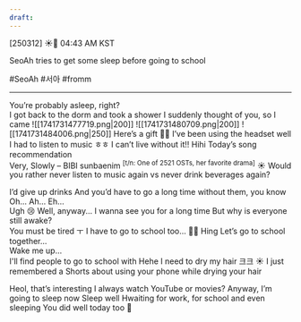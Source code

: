 ```yaml
---
draft:
---
```

[250312] ☀️💭 04:43 AM KST

SeoAh tries to get some sleep before going to school

#SeoAh #서아 #fromm

___

You’re probably asleep, right?  
I got back to the dorm and took a shower 
I suddenly thought of you, so I came
![[1741731477719.png|200]]
![[1741731480709.png|200]]
![[1741731484006.png|250]]
Here’s a gift
 💝💝
I’ve been using the headset well
I had to listen to music ㅎㅎ
I can’t live without it!! Hihi
Today’s song recommendation  
Very, Slowly – BIBI sunbaenim <sup>[t/n: One of 2521 OSTs, her favorite drama]</sup>
☀️ Would you rather never listen to music again vs never drink beverages again?

I’d give up drinks
And you’d have to go a long time without them, you know
Oh... Ah... Eh...  
Ugh 😢
Well, anyway...
I wanna see you for a long time
But why is everyone still awake?  
You must be tired ㅜ 
I have to go to school too… 🫠🫠
Hing
Let’s go to school together...  
Wake me up...  
I'll find people to go to school with
Hehe
I need to dry my hair
크크
☀️ I just remembered a Shorts about using your phone while drying your hair

Heol, that’s interesting
I always watch YouTube or movies?
Anyway, I’m going to sleep now
Sleep well
Hwaiting for work, for school and even sleeping
You did well today too 💛